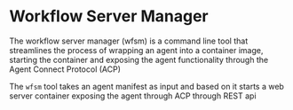 # Workflow Server Manager

The workflow server manager (wfsm) is a command line tool that streamlines the process of wrapping an agent into a container image, starting the container and exposing the agent functionality through the Agent Connect Protocol (ACP)

The `wfsm` tool takes an agent manifest as input and based on it starts a web server container exposing the agent through ACP through REST api
